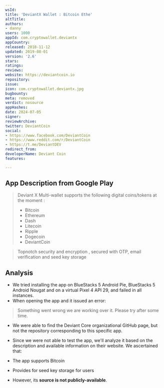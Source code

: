 ```yaml
---
wsId: 
title: 'DeviantX Wallet : Bitcoin Ethe'
altTitle: 
authors:
- danny
users: 1000
appId: com.cryptowallet.deviantx
appCountry: 
released: 2018-11-12
updated: 2019-08-01
version: '2.6'
stars: 
ratings: 
reviews: 
website: https://deviantcoin.io
repository: 
issue: 
icon: com.cryptowallet.deviantx.jpg
bugbounty: 
meta: removed
verdict: nosource
appHashes: 
date: 2024-07-05
signer: 
reviewArchive: 
twitter: DeviantCoin
social:
- https://www.facebook.com/DeviantCoin
- https://www.reddit.com/r/DeviantCoin
- https://t.me/DeviantDEV
redirect_from: 
developerName: Deviant Coin
features: 

---
```


## App Description from Google Play 

> Deviant X Multi-wallet supports the following digital coins/tokens at the moment :
> - Bitcoin
> - Ethereum
> - Dash
> - Litecoin
> - Ripple
> - Dogecoin
> - DeviantCoin

> Topnotch security and encryption , secured with OTP, email verification and seed key storage

## Analysis 

- We tried installing the app on BlueStacks 5 Android Pie, BlueStacks 5 Android Nougat and on a virtual Pixel 4 API 29, and failed in all instances.
- When opening the app and it issued an error: 

> Something went wrong we are working over it. Please try after some time. 

- We were able to find the Deviant Core organizational GitHub page, but not the repository corresponding to this specific app. 
- Since we were not able to test the app, we'll analyze it based on the description and available information on their website. We ascertained that: 

- The app supports Bitcoin 
- Provides for seed key storage for users
- However, its **source is not publicly-available**. 